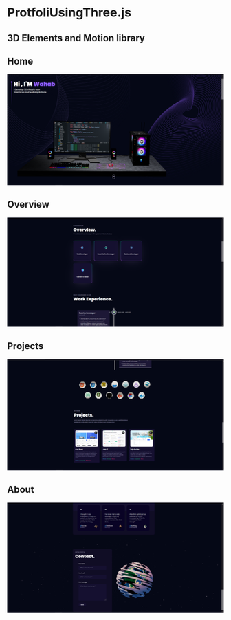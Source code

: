 # ProtfoliUsingThree.js
## 3D Elements and  Motion library


## Home

![App Screenshot](https://github.com/Shaikhabdulwahab786/protfoliUsingThree.js/blob/main/public/ScreenShots/home.png?raw=true)

## Overview

![App Screenshot](https://github.com/Shaikhabdulwahab786/protfoliUsingThree.js/blob/main/public/ScreenShots/overvview.png?raw=true)



## Projects

![App Screenshot](https://github.com/Shaikhabdulwahab786/protfoliUsingThree.js/blob/main/public/ScreenShots/projects.png?raw=true)





## About

![App Screenshot](https://github.com/Shaikhabdulwahab786/protfoliUsingThree.js/blob/main/public/ScreenShots/contact%20and%20card.png?raw=true)
